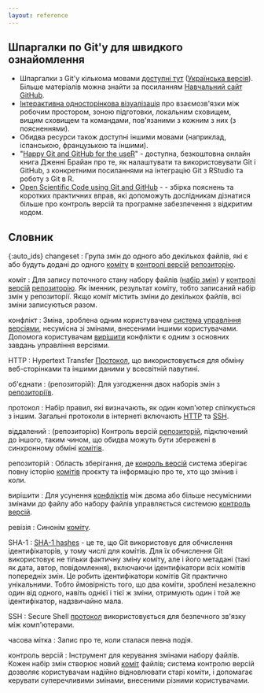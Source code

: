 ```yaml
---
layout: reference
---
```


## Шпаргалки по Git'у для швидкого ознайомлення

*   Шпаргалки з Git'у кількома мовами [доступні тут](https://github.github.com/training-kit/) ([Українська версія](https://training.github.com/downloads/ua/github-git-cheat-sheet/)). Більше матеріалів можна знайти за посиланням [Навчальний сайт GitHub](http://try.github.io/).
*   [Інтерактивна односторінкова візуалізація](http://ndpsoftware.com/git-cheatsheet.html)
    про взаємозв'язки між робочим простором, зоною підготовки, локальним сховищем, вищим сховищем та командами, пов'язаними з кожним з них (з поясненнями).
*   Обидва ресурси також доступні іншими мовами (наприклад, іспанською, французькою та іншими).
* "[Happy Git and GitHub for the useR](http://happygitwithr.com)" - доступна, безкоштовна онлайн книга Дженні Брайан про те, як налаштувати та використовувати Git і GitHub, з конкретними посиланнями на інтеграцію Git з RStudio та роботу з Git в R.
* [Open Scientific Code using Git and GitHub](https://open-source-for-researchers.github.io/open-source-workshop/) - - збірка пояснень та коротких практичних вправ, які допоможуть дослідникам дізнатися більше про контроль версій та програмне забезпечення з відкритим кодом.

## Словник

{:auto_ids}
changeset
:   Група змін до одного або декількох файлів, які є або будуть додані до одного
    [коміту](#commit) в [контролі версій](#version-control)
    [репозиторію](#repository).

коміт
:   Для запису поточного стану набору файлів ([набір змін](#changeset))
    у [контролі версій](#version-control) [репозиторію](#repository). Як іменник,
    результат коміту, тобто записаний набір змін у репозиторії.
    Якщо коміт містить зміни до декількох файлів,
    всі зміни записуються разом.

конфлікт
:   Зміна, зроблена одним користувачем [система управління версіями](#version-control),
    несумісна зі змінами, внесеними іншими користувачами.
    Допомога користувачам [вирішити](#resolve) конфлікти
    є одним з основних завдань управління версіями.

HTTP
:   Hypertext Transfer [Протокол](#protocol), що використовується для обміну веб-сторінками та іншими даними
    у всесвітній павутині.

об'єднати
:   (репозиторій): Для узгодження двох наборів змін з
    [репозиторіїв](#repository).

протокол
:   Набір правил, які визначають, як один комп'ютер спілкується з іншим.
    Загальні протоколи в інтернеті включають [HTTP](#http) та [SSH](#ssh).

віддалений
:   (репозиторію) Контроль версій [репозиторій](#repository), підключений до іншого,
    таким чином, що обидва можуть бути збережені в синхронному обміні [комітів](#commit).

репозиторій
:   Область зберігання, де [конроль версій](#version-control)  система
    зберігає повну історію [комітів](#commit) проєкту та інформацію
    про те, хто що змінив і коли.

вирішити
:   Для усунення [конфліктів](#conflict) між двома або більше несумісними змінами до файлу або набору файлів
    управляється системою [контроль версій](#version-control).

ревізія
:   Синонім [коміту](#commit).

SHA-1
:   [SHA-1 hashes](https://en.wikipedia.org/wiki/SHA-1) - це те, що Git використовує для обчислення ідентифікаторів, у тому числі для комітів.
    Для їх обчислення Git використовує не тільки фактичну зміну коміту, але і його метадані (такі як дата, автор,
    повідомлення), включаючи ідентифікатори всіх комітів попередніх змін. Це робить ідентифікатори комітів Git практично унікальними.
    Тобто ймовірність того, що два коміти, зроблені незалежно один від одного, навіть однієї і тієї ж зміни, отримують один і той же ідентифікатор, надзвичайно
    мала.

SSH
:   Secure Shell [протокол](#protocol) використовується для безпечного зв'язку між комп'ютерами.

часова мітка
:   Запис про те, коли сталася певна подія.

контроль версій
:   Інструмент для керування змінами набору файлів.
    Кожен набір змін створює новий [коміт](#commit) файлів;
    система контролю версій дозволяє користувачам надійно відновлювати старі коміти,
    і допомагає керувати суперечливими змінами, внесеними різними користувачами.

